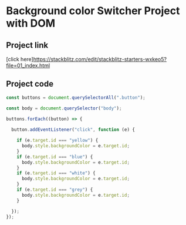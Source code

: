 # Background color Switcher Project with DOM

## Project link
[click here]https://stackblitz.com/edit/stackblitz-starters-wxkeo5?file=01_index.html

## Project code
 
```javascript
const buttons = document.querySelectorAll(".button");

const body = document.querySelector("body");

buttons.forEach((button) => {
  
  button.addEventListener("click", function (e) {

    if (e.target.id === "yellow") {
      body.style.backgroundColor = e.target.id;
    }
    if (e.target.id === "blue") {
      body.style.backgroundColor = e.target.id;
    }
    if (e.target.id === "white") {
      body.style.backgroundColor = e.target.id;
    }
    if (e.target.id === "grey") {
      body.style.backgroundColor = e.target.id;
    }

  });
});
